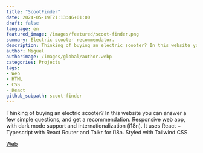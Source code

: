 ```yaml
---
title: "ScootFinder"
date: 2024-05-19T21:13:46+01:00
draft: false
language: en
featured_image: /images/featured/scoot-finder.png
summary: Electric scooter recommendator.
description: Thinking of buying an electric scooter? In this website you can answer a few simple questions, and get a recommendation.
author: Miguel
authorimage: /images/global/author.webp
categories: Projects
tags: 
- Web
- HTML
- CSS
- React
github_subpath: scoot-finder
---
```

Thinking of buying an electric scooter? In this website you can answer a few simple questions, and get a recommendation. Responsive web app, with dark mode support and internationalization (i18n). It uses React + Typescript with React Router and Talkr for i18n. Styled with Tailwind CSS.

[Web](https://migvidal.github.io/scoot-finder/)
